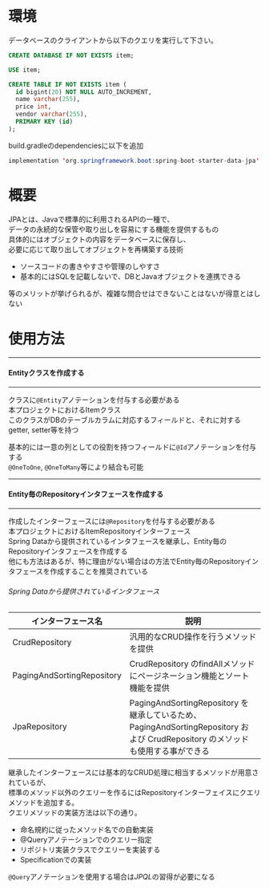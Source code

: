 # 環境 # 

データベースのクライアントから以下のクエリを実行して下さい。

```SQL
CREATE DATABASE IF NOT EXISTS item;

USE item;

CREATE TABLE IF NOT EXISTS item (
  id bigint(20) NOT NULL AUTO_INCREMENT,
  name varchar(255),
  price int,
  vendor varchar(255),
  PRIMARY KEY (id)
);
```
build.gradleのdependenciesに以下を追加

```JAVA
implementation 'org.springframework.boot:spring-boot-starter-data-jpa'
```



# 概要 #
JPAとは、Javaで標準的に利用されるAPIの一種で、  
データの永続的な保管や取り出しを容易にする機能を提供するもの  
具体的にはオブジェクトの内容をデータベースに保存し、  
必要に応じて取り出してオブジェクトを再構築する技術
- ソースコードの書きやすさや管理のしやすさ  
- 基本的にはSQLを記載しないで、DBとJavaオブジェクトを連携できる


等のメリットが挙げられるが、複雑な問合せはできないことはないが得意とはしない


# 使用方法

---
#### Entityクラスを作成する 
---
クラスに`@Entity`アノテーションを付与する必要がある  
本プロジェクトにおけるItemクラス  
このクラスがDBのテーブルカラムに対応するフィールドと、それに対するgetter, setter等を持つ  


基本的には一意の列としての役割を持つフィールドに`@Id`アノテーションを付与する  
`@OneToOne`, `@OneToMany`等により結合も可能  



---
#### Entity毎のRepositoryインタフェースを作成する
---
作成したインターフェースには`@Repository`を付与する必要がある  
本プロジェクトにおけるItemRepositoryインターフェース  
Spring Dataから提供されているインタフェースを継承し、Entity毎のRepositoryインタフェースを作成する  
他にも方法はあるが、特に理由がない場合はの方法でEntity毎のRepositoryインタフェースを作成することを推奨されている  

###### Spring Dataから提供されているインタフェース
| インターフェース名 | 説明 |
| --- | --- |
|CrudRepository            |汎用的なCRUD操作を行うメソッドを提供  |
|PagingAndSortingRepository|CrudRepository のfindAllメソッドにページネーション機能とソート機能を提供|
|JpaRepository             |PagingAndSortingRepository を継承しているため、PagingAndSortingRepository および CrudRepository のメソッドも使用する事ができる|

継承したインターフェースには基本的なCRUD処理に相当するメソッドが用意されているが、  
標準のメソッド以外のクエリーを作るにはRepositoryインターフェイスにクエリメソッドを追加する。  
クエリメソッドの実装方法は以下の通り。  

- 命名規約に従ったメソッド名での自動実装
- @Queryアノテーションでのクエリー指定
- リポジトリ実装クラスでクエリーを実装する
- Specificationでの実装

`@Query`アノテーションを使用する場合は*JPQL*の習得が必要になる






